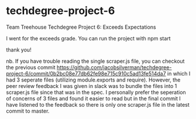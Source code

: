 # techdegree-project-6
Team Treehouse Techdegree Project 6: Exceeds Expectations

I went for the exceeds grade.
You can run the project with npm start

thank you!

nb. If you have trouble reading the single scraper.js file, you can checkout the previous commit https://github.com/jacobsilverman/techdegree-project-6/commit/0b2bc08e77db62fe98e715c910c5ad13fe514da7 in which I had 3 seperate files (utilizing module.exports and require). However, the peer review feedback I was given in slack was to bundle the files into 1 scraper.js file since that was in the spec. I personally prefer the seperation of concerns of 3 files and found it easier to read but in the final commit I have listened to the feedback so there is only one scraper.js file in the latest commit to master.
